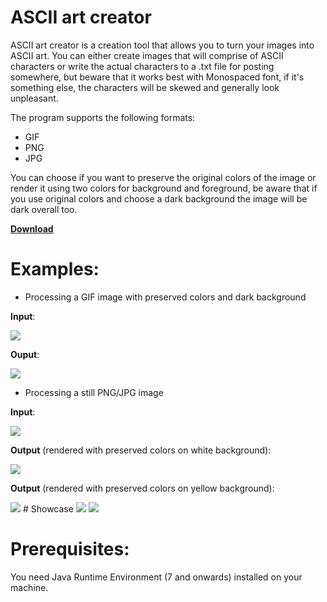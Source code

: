 # ASCII art creator
ASCII art creator is a creation tool that allows you to turn your images into ASCII art. 
You can either create images that will comprise of ASCII characters or write the actual characters to a .txt file for posting somewhere, but beware that it works best with Monospaced font, if it's something else, the characters will be skewed and generally look unpleasant.

The program supports the following formats:
- GIF
- PNG
- JPG

You can choose if you want to preserve the original colors of the image or render it using two colors for background and foreground, be aware that if you use original colors and choose a dark background the image will be dark overall too.

<a href="https://github.com/CherryPill/ASCII-art-creator/releases/download/v0.1/ascii_art.jar">**Download**</a>

# Examples:

- Processing a GIF image with preserved colors and dark background

**Input**:

<img src="https://i.imgur.com/ilwrt1d.gif"/>

**Ouput**:

<img src="https://i.imgur.com/nqpQ41B.gif"/>

- Processing a still PNG/JPG image

**Input**:

<img src="https://i.imgur.com/rhpFmUD.jpg"/>

**Output** (rendered with preserved colors on white background):

<img src="https://i.imgur.com/Mr5kfsA.jpg"/>

**Output** (rendered with preserved colors on yellow background):

<img src="https://i.imgur.com/aHKt9sA.jpg"/>
# Showcase

<img src="https://i.imgur.com/Z0iYd40.gif"/>

<img src="https://i.imgur.com/Xlq6I26.png"/>

# Prerequisites:

You need Java Runtime Environment (7 and onwards) installed on your machine.
